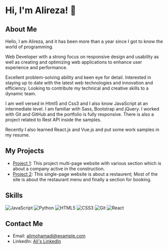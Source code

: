 # Hi, I'm Alireza! 👋

## About Me
Hello, I am Alireza, and it has been more than a year since I got to know the world of programming.

Web Developer with a strong focus on responsive design and usability as well as creating and optimizing web applications to enhance user experience and performance.

Excellent problem-solving ability and keen eye for detail. Interested in staying up to date with the latest web technologies and innovation and efficiency. Looking to contribute my technical and creative skills to a dynamic team.

I am well versed in Html5 and Css3 and I also know JavaScript at an intermediate level. I am familiar with Sass, Bootstrap and jQuery. I worked with Git and GitHub and the portfolio is fully responsive. There is also a project related to Rest API inside the samples.

Recently I also learned React.js and Vue.js and put some work samples in my resume.

## My Projects
- [Project 1](https://constructionreact2023.netlify.app/): This project multi-page website with various section which is about a company active in the construction.
- [Project 2](https://restaurentjs2023.netlify.app/): This single-page website is about a restaurent; Most of the site is about the restaurant menu and finally a section for booking.

## Skills
![JavaScript](https://img.shields.io/badge/-JavaScript-fff?style=flat&logo=javascript)
![Python](https://img.shields.io/badge/-Python-fff?style=flat&logo=python)
![HTML5](https://img.shields.io/badge/-HTML5-fff?style=flat&logo=html5)
![CSS3](https://img.shields.io/badge/-CSS3-fff?style=flat&logo=css3)
![Git](https://img.shields.io/badge/-Git-fff?style=flat&logo=git)
![React](https://img.shields.io/badge/-React-fff?style=flat&logo=react)

## Contact Me
- Email: alimohamadi@example.com
- LinkedIn: [Ali's LinkedIn](https://www.linkedin.com/in/alimohamadi)
